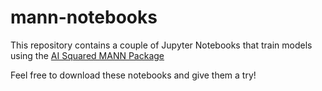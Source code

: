 # mann-notebooks

This repository contains a couple of Jupyter Notebooks that train models using the [AI Squared MANN Package](https://github.com/AISquaredInc/mann)

Feel free to download these notebooks and give them a try!
